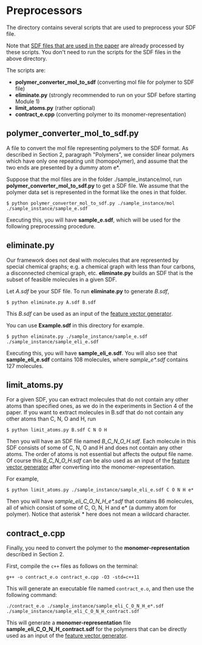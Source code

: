 # Preprocessors
The directory contains several scripts that are used to preprocess your SDF file.

Note that [SDF files that are used in the paper](../../instances_for_paper) are already processed by these scripts. You don't need to run the scripts for the SDF files in the above directory. 

The scripts are: 

- **polymer_converter_mol_to_sdf** (converting mol file for polymer to SDF file)
- **eliminate.py** (strongly recommended to run on your SDF before starting Module 1)
- **limit_atoms.py** (rather optional)
- **contract_e.cpp** (converting polymer to its monomer-representation)

## polymer_converter_mol_to_sdf.py
A file to convert the mol file representing polymers to the SDF format. As described in Section 2, paragraph "Polymers", we consider linear polymers which have only one repeating unit (homopolymer), and assume that the two ends are presented by a dummy atom e*.

Suppose that the mol files are in the folder ./sample_instance/mol, run **polymer_converter_mol_to_sdf.py** to get a SDF file. We assume that the polymer data set is represented in the format like the ones in that folder.

```
$ python polymer_converter_mol_to_sdf.py ./sample_instance/mol ./sample_instance/sample_e.sdf
```

Executing this, you will have **sample_e.sdf**, which will be used for the following preprocessing procedure.


## eliminate.py
Our framework does not deal with molecules that are represented by special chemical graphs; e.g. a chemical graph with less than four carbons, a disconnected chemical graph, etc. **eliminate.py** builds an SDF that is the subset of feasible molecules in a given SDF. 

Let _A.sdf_ be your SDF file. 
To run **eliminate.py** to generate _B.sdf_, 
```
$ python eliminate.py A.sdf B.sdf
```
This _B.sdf_ can be used as an input of the [feature vector generator](../Generate_Linear_Descriptors). 

You can use **Example.sdf** in this directory for example. 
```
$ python eliminate.py ./sample_instance/sample_e.sdf ./sample_instance/sample_eli_e.sdf 
```
Executing this, you will have **sample_eli_e.sdf**. You will also see that **sample_eli_e.sdf** contains 108 molecules, where _sample_e*.sdf_ contains 127 molecules. 

## limit_atoms.py
For a given SDF, you can extract molecules that do not contain any other atoms than specified ones, as we do in the experiments in Section 4 of the paper. If you want to extract molecules in B.sdf that do not contain any other atoms than C, N, O and H, run
```
$ python limit_atoms.py B.sdf C N O H
```
Then you will have an SDF file named _B_C_N_O_H.sdf_. Each molecule in this SDF consists of some of C, N, O and H and does not contain any other atoms. The order of atoms is not essential but affects the output file name. Of course this _B_C_N_O_H.sdf_ can be also used as an input of the [feature vector generator](../Generate_Descriptors) after converting into the monomer-representation. 

For example, 
```
$ python limit_atoms.py ./sample_instance/sample_eli_e.sdf C O N H e*
```
Then you will have _sample_eli_C_O_N_H_e*.sdf_ that contains 86 molecules, all of which consist of some of C, O, N, H and e* (a dummy atom for polymer). Notice that asterisk * here does not mean a wildcard character.


##  contract_e.cpp
Finally, you need to convert the polymer to the **monomer-representation** described in Section 2.

First, compile the `c++` files as follows on the terminal:
```
g++ -o contract_e.o contract_e.cpp -O3 -std=c++11
```

This will generate an executable file named `contract_e.o`,
and then use the following command:
```
./contract_e.o ./sample_instance/sample_eli_C_O_N_H_e*.sdf ./sample_instance/sample_eli_C_O_N_H_contract.sdf
```

This will generate a **monomer-representation** file **sample_eli_C_O_N_H_contract.sdf** for the polymers that can be directly used as an input of the [feature vector generator](../Generate_Descriptors).
